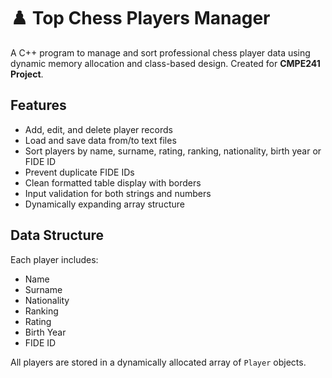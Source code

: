# ♟️ Top Chess Players Manager

A C++ program to manage and sort professional chess player data using dynamic memory allocation and class-based design. Created for **CMPE241 Project**.

## Features

- Add, edit, and delete player records
- Load and save data from/to text files
- Sort players by name, surname, rating, ranking, nationality, birth year or FIDE ID
- Prevent duplicate FIDE IDs
- Clean formatted table display with borders
- Input validation for both strings and numbers
- Dynamically expanding array structure

## Data Structure

Each player includes:
- Name
- Surname
- Nationality
- Ranking
- Rating
- Birth Year
- FIDE ID

All players are stored in a dynamically allocated array of `Player` objects.

